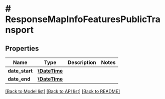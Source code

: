 # # ResponseMapInfoFeaturesPublicTransport

## Properties

Name | Type | Description | Notes
------------ | ------------- | ------------- | -------------
**date_start** | [**\DateTime**](\DateTime.md) |  | 
**date_end** | [**\DateTime**](\DateTime.md) |  | 

[[Back to Model list]](../../README.md#documentation-for-models) [[Back to API list]](../../README.md#documentation-for-api-endpoints) [[Back to README]](../../README.md)


